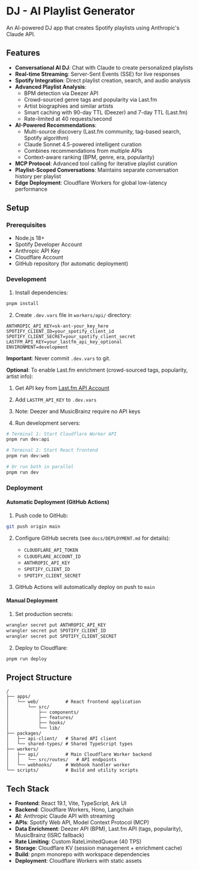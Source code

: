 # DJ - AI Playlist Generator

An AI-powered DJ app that creates Spotify playlists using Anthropic's Claude API.

## Features

- **Conversational AI DJ**: Chat with Claude to create personalized playlists
- **Real-time Streaming**: Server-Sent Events (SSE) for live responses
- **Spotify Integration**: Direct playlist creation, search, and audio analysis
- **Advanced Playlist Analysis**:
  - BPM detection via Deezer API
  - Crowd-sourced genre tags and popularity via Last.fm
  - Artist biographies and similar artists
  - Smart caching with 90-day TTL (Deezer) and 7-day TTL (Last.fm)
  - Rate-limited at 40 requests/second
- **AI-Powered Recommendations**:
  - Multi-source discovery (Last.fm community, tag-based search, Spotify algorithm)
  - Claude Sonnet 4.5-powered intelligent curation
  - Combines recommendations from multiple APIs
  - Context-aware ranking (BPM, genre, era, popularity)
- **MCP Protocol**: Advanced tool calling for iterative playlist curation
- **Playlist-Scoped Conversations**: Maintains separate conversation history per playlist
- **Edge Deployment**: Cloudflare Workers for global low-latency performance

## Setup

### Prerequisites

- Node.js 18+
- Spotify Developer Account
- Anthropic API Key
- Cloudflare Account
- GitHub repository (for automatic deployment)

### Development

1. Install dependencies:
```bash
pnpm install
```

2. Create `.dev.vars` file in `workers/api/` directory:
```
ANTHROPIC_API_KEY=sk-ant-your_key_here
SPOTIFY_CLIENT_ID=your_spotify_client_id
SPOTIFY_CLIENT_SECRET=your_spotify_client_secret
LASTFM_API_KEY=your_lastfm_api_key_optional
ENVIRONMENT=development
```

**Important**: Never commit `.dev.vars` to git.

**Optional**: To enable Last.fm enrichment (crowd-sourced tags, popularity, artist info):
1. Get API key from [Last.fm API Account](https://www.last.fm/api/account/create)
2. Add `LASTFM_API_KEY` to `.dev.vars`
3. Note: Deezer and MusicBrainz require no API keys

3. Run development servers:
```bash
# Terminal 1: Start Cloudflare Worker API
pnpm run dev:api

# Terminal 2: Start React frontend
pnpm run dev:web

# Or run both in parallel
pnpm run dev
```

### Deployment

#### Automatic Deployment (GitHub Actions)

1. Push code to GitHub:
```bash
git push origin main
```

2. Configure GitHub secrets (see `docs/DEPLOYMENT.md` for details):
   - `CLOUDFLARE_API_TOKEN`
   - `CLOUDFLARE_ACCOUNT_ID`
   - `ANTHROPIC_API_KEY`
   - `SPOTIFY_CLIENT_ID`
   - `SPOTIFY_CLIENT_SECRET`

3. GitHub Actions will automatically deploy on push to `main`

#### Manual Deployment

1. Set production secrets:
```bash
wrangler secret put ANTHROPIC_API_KEY
wrangler secret put SPOTIFY_CLIENT_ID
wrangler secret put SPOTIFY_CLIENT_SECRET
```

2. Deploy to Cloudflare:
```bash
pnpm run deploy
```

## Project Structure

```
/
├── apps/
│   └── web/          # React frontend application
│       └── src/
│           ├── components/
│           ├── features/
│           ├── hooks/
│           └── lib/
├── packages/
│   ├── api-client/   # Shared API client
│   └── shared-types/ # Shared TypeScript types
├── workers/
│   ├── api/          # Main Cloudflare Worker backend
│   │   └── src/routes/   # API endpoints
│   └── webhooks/     # Webhook handler worker
└── scripts/          # Build and utility scripts
```

## Tech Stack

- **Frontend**: React 19.1, Vite, TypeScript, Ark UI
- **Backend**: Cloudflare Workers, Hono, Langchain
- **AI**: Anthropic Claude API with streaming
- **APIs**: Spotify Web API, Model Context Protocol (MCP)
- **Data Enrichment**: Deezer API (BPM), Last.fm API (tags, popularity), MusicBrainz (ISRC fallback)
- **Rate Limiting**: Custom RateLimitedQueue (40 TPS)
- **Storage**: Cloudflare KV (session management + enrichment cache)
- **Build**: pnpm monorepo with workspace dependencies
- **Deployment**: Cloudflare Workers with static assets